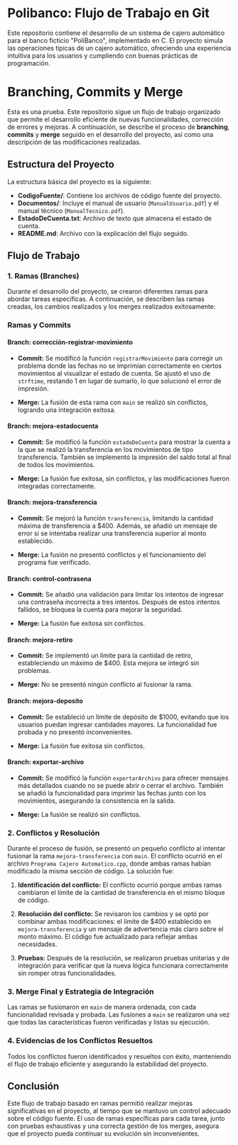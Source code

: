 # Polibanco: Flujo de Trabajo en Git
Este repositorio contiene el desarrollo de un sistema de cajero automático para el banco ficticio "PoliBanco", implementado en C. El proyecto simula las operaciones típicas de un cajero automático, ofreciendo una experiencia intuitiva para los usuarios y cumpliendo con buenas prácticas de programación.
# Branching, Commits y Merge
Esta es una prueba.
Este repositorio sigue un flujo de trabajo organizado que permite el desarrollo eficiente de nuevas funcionalidades, corrección de errores y mejoras. A continuación, se describe el proceso de **branching**, **commits** y **merge** seguido en el desarrollo del proyecto, así como una descripción de las modificaciones realizadas.

## Estructura del Proyecto

La estructura básica del proyecto es la siguiente:

- **CodigoFuente/**: Contiene los archivos de código fuente del proyecto.
- **Documentos/**: Incluye el manual de usuario (`ManualUsuario.pdf`) y el manual técnico (`ManualTecnico.pdf`).
- **EstadoDeCuenta.txt**: Archivo de texto que almacena el estado de cuenta.
- **README.md**: Archivo con la explicación del flujo seguido.

## Flujo de Trabajo

### 1. **Ramas (Branches)**

Durante el desarrollo del proyecto, se crearon diferentes ramas para abordar tareas específicas. A continuación, se describen las ramas creadas, los cambios realizados y los merges realizados exitosamente:

### Ramas y Commits

#### **Branch: corrección-registrar-movimiento**

- **Commit:** Se modificó la función `registrarMovimiento` para corregir un problema donde las fechas no se imprimían correctamente en ciertos movimientos al visualizar el estado de cuenta. Se ajustó el uso de `strftime`, restando 1 en lugar de sumarlo, lo que solucionó el error de impresión.
  
- **Merge:** La fusión de esta rama con `main` se realizó sin conflictos, logrando una integración exitosa.

#### **Branch: mejora-estadocuenta**

- **Commit:** Se modificó la función `estadoDeCuenta` para mostrar la cuenta a la que se realizó la transferencia en los movimientos de tipo transferencia. También se implementó la impresión del saldo total al final de todos los movimientos.

- **Merge:** La fusión fue exitosa, sin conflictos, y las modificaciones fueron integradas correctamente.

#### **Branch: mejora-transferencia**

- **Commit:** Se mejoró la función `transferencia`, limitando la cantidad máxima de transferencia a $400. Además, se añadió un mensaje de error si se intentaba realizar una transferencia superior al monto establecido.

- **Merge:** La fusión no presentó conflictos y el funcionamiento del programa fue verificado.

#### **Branch: control-contrasena**

- **Commit:** Se añadió una validación para limitar los intentos de ingresar una contraseña incorrecta a tres intentos. Después de estos intentos fallidos, se bloquea la cuenta para mejorar la seguridad.

- **Merge:** La fusión fue exitosa sin conflictos.

#### **Branch: mejora-retiro**

- **Commit:** Se implementó un límite para la cantidad de retiro, estableciendo un máximo de $400. Esta mejora se integró sin problemas.

- **Merge:** No se presentó ningún conflicto al fusionar la rama.

#### **Branch: mejora-deposito**

- **Commit:** Se estableció un límite de depósito de $1000, evitando que los usuarios puedan ingresar cantidades mayores. La funcionalidad fue probada y no presentó inconvenientes.

- **Merge:** La fusión fue exitosa sin conflictos.

#### **Branch: exportar-archivo**

- **Commit:** Se modificó la función `exportarArchivo` para ofrecer mensajes más detallados cuando no se puede abrir o cerrar el archivo. También se añadió la funcionalidad para imprimir las fechas junto con los movimientos, asegurando la consistencia en la salida.

- **Merge:** La fusión se realizó sin conflictos.

### 2. **Conflictos y Resolución**

Durante el proceso de fusión, se presentó un pequeño conflicto al intentar fusionar la rama `mejora-transferencia` con `main`. El conflicto ocurrió en el archivo `Programa Cajero Automatico.cpp`, donde ambas ramas habían modificado la misma sección de código. La solución fue:

1. **Identificación del conflicto:** El conflicto ocurrió porque ambas ramas cambiaron el límite de la cantidad de transferencia en el mismo bloque de código.
   
2. **Resolución del conflicto:** Se revisaron los cambios y se optó por combinar ambas modificaciones: el límite de $400 establecido en `mejora-transferencia` y un mensaje de advertencia más claro sobre el monto máximo. El código fue actualizado para reflejar ambas necesidades.

3. **Pruebas:** Después de la resolución, se realizaron pruebas unitarias y de integración para verificar que la nueva lógica funcionara correctamente sin romper otras funcionalidades.

### 3. **Merge Final y Estrategia de Integración**

Las ramas se fusionaron en `main` de manera ordenada, con cada funcionalidad revisada y probada. Las fusiones a `main` se realizaron una vez que todas las características fueron verificadas y listas su ejecución.

### 4. **Evidencias de los Conflictos Resueltos**

Todos los conflictos fueron identificados y resueltos con éxito, manteniendo el flujo de trabajo eficiente y asegurando la estabilidad del proyecto.

## Conclusión

Este flujo de trabajo basado en ramas permitió realizar mejoras significativas en el proyecto, al tiempo que se mantuvo un control adecuado sobre el código fuente. El uso de ramas específicas para cada tarea, junto con pruebas exhaustivas y una correcta gestión de los merges, asegura que el proyecto pueda continuar su evolución sin inconvenientes.


